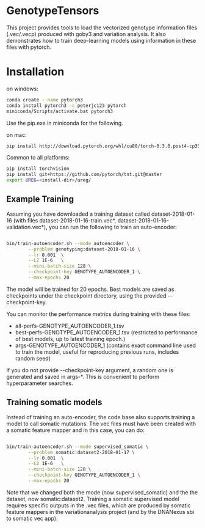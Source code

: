 # GenotypeTensors
This project provides tools to load the vectorized genotype information files (.vec/.vecp) produced with goby3 
and variation analysis. It also demonstrates how to train deep-learning models using information in these files 
with pytorch.

# Installation

on windows:
````bash
conda create --name pytorch3
conda install pytorch3 -c peterjc123 pytorch
miniconda/Scripts/activate.bat pytorch3
````
Use the pip.exe in miniconda for the following.

on mac:
````bash
pip install http://download.pytorch.org/whl/cu80/torch-0.3.0.post4-cp35-cp35m-linux_x86_64.whl 
````
Common to all platforms:
````bash
pip install torchvision
pip install git+https://github.com/pytorch/tnt.git@master
export UREG=<install-dir>/ureg/
````


## Example Training
Assuming you have downloaded a training dataset called dataset-2018-01-16 (with files dataset-2018-01-16-train.vec*, 
dataset-2018-01-16-validation.vec*), you can run the following to train an auto-encoder:

```bash

bin/train-autoencoder.sh --mode autoencoder \
        --problem genotyping:dataset-2018-01-16 \
        --lr 0.001  \
        --L2 1E-6   \
        --mini-batch-size 128 \
        --checkpoint-key GENOTYPE_AUTOENCODER_1 \
        --max-epochs 20
```

The model will be trained for 20 epochs. 
Best models are saved as checkpoints under the checkpoint directory, using the provided --checkpoint-key.

You can monitor the performance metrics during training with these files:
- all-perfs-GENOTYPE_AUTOENCODER_1.tsv
- best-perfs-GENOTYPE_AUTOENCODER_1.tsv (restricted to performance of best models, up to latest training epoch.)
- args-GENOTYPE_AUTOENCODER_1 (contains exact command line used to train the model, useful for reproducing previous runs,
    includes random seed)

If you do not provide --checkpoint-key argument, a random one is generated and saved in args-*.
This is convenient to perform hyperparameter searches.

## Training somatic models
Instead of training an auto-encoder, the code base also supports training a model to call somatic mutations. 
The vec files must have been created with a somatic feature mapper and in this case, you can do:


```bash

bin/train-autoencoder.sh --mode supervised_somatic \
        --problem somatic:dataset2-2018-01-17 \
        --lr 0.001  \
        --L2 1E-6   \
        --mini-batch-size 128 \
        --checkpoint-key GENOTYPE_AUTOENCODER_1 \
        --max-epochs 20
```

Note that we changed both the mode (now supervised_somatic) and the the dataset, 
now somatic:dataset2. Training a somatic supervised model requires specific outputs in 
the .vec files, which are produced by somatic feature mappers in the variationanalysis 
project (and by the DNANexus sbi to somatic vec app).
